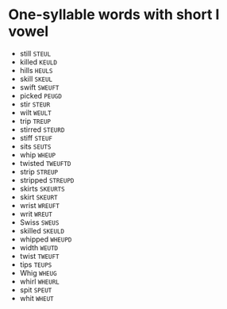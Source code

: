 # One-syllable words with short I vowel

* still `STEUL`
* killed `KEULD`
* hills `HEULS`
* skill `SKEUL`
* swift `SWEUFT`
* picked `PEUGD`
* stir `STEUR`
* wilt `WEULT`
* trip `TREUP`
* stirred `STEURD`
* stiff `STEUF`
* sits `SEUTS`
* whip `WHEUP`
* twisted `TWEUFTD`
* strip `STREUP`
* stripped `STREUPD`
* skirts `SKEURTS`
* skirt `SKEURT`
* wrist `WREUFT`
* writ `WREUT`
* Swiss `SWEUS`
* skilled `SKEULD`
* whipped `WHEUPD`
* width `WEUTD`
* twist `TWEUFT`
* tips `TEUPS`
* Whig `WHEUG`
* whirl `WHEURL`
* spit `SPEUT`
* whit `WHEUT`
